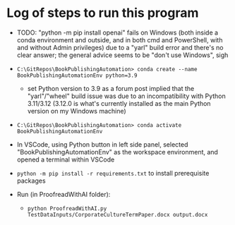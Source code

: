 # Log of steps to run this program

* TODO: "python -m pip install openai" fails on Windows (both inside a conda environment and outside, and in both cmd and PowerShell, with and without Admin privileges) due to a "yarl" build error and there's no clear answer; the general advice seems to be "don't use Windows", sigh

* `C:\GitRepos\BookPublishingAutomation> conda create --name BookPublishingAutomationEnv python=3.9`
  * set Python version to 3.9 as a forum post implied that the "yarl"/"wheel" build issue was due to an incompatibility with Python 3.11/3.12 (3.12.0 is what's currently installed as the main Python version on my Windows machine)

* `C:\GitRepos\BookPublishingAutomation> conda activate BookPublishingAutomationEnv`

* In VSCode, using Python button in left side panel, selected "BookPublishingAutomationEnv" as the workspace environment, and opened a terminal within VSCode

* `python -m pip install -r requirements.txt` to install prerequisite packages

* Run (in ProofreadWithAI folder):
  * `python ProofreadWithAI.py TestDataInputs/CorporateCultureTermPaper.docx output.docx`

